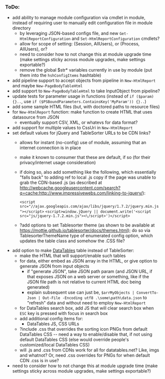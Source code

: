 ### ToDo:
- add ability to manage module configuration via cmdlet in module, instead of requiring user to manually edit configuration file in module directory
  - by leveraging JSON-based configs file, and new `Get-HtmlReportConfiguration` and `Set-HtmlReportConfiguration` cmdlets?
  - allow for scope of setting:  (Session, AllUsers), or (Process, AllUsers), or?
  - need to consider how to not change this at module upgrade time (make settings sticky across module upgrades, make settings exportable?)
  - remove the global $str* variables currently in use by module (put them into the `hshConfigItems` hashtable)
- add pipeline support to accept objects from pipeline in `New-HtmlReport` and maybe `New-PageBodyTableHtml`
- add support to `New-PageBodyTableHtml` to take InputObject from pipeline?
- update tests for parameter usage in functions (instead of `if ($param) {}..`, use `if ($PSBoundParameters.ContainsKey('MyParam')) {}..`)
- add some sample HTML files (but, with doctored paths to resource files)
- for `New-HtmlReport` function:  make function to create HTML that uses datasource from JSON
	- eventually support CSV, XML, or whatevs for data format?
- add support for multiple values to CssUri in `New-HtmlReport`
- set default values for jQuery and TableSorter URLs to be CDN links?
	- allows for instant (no-config) use of module, assuming that an internet connection is in place
	- make it known to consumer that these are default, if so (for their privacy/internet usage consideration)
	- if doing so, also add something like the following, which essentially "falls back" to adding ref to local .js copy if the page was unable to grab the CDN-based .js (as described at http://webcache.googleusercontent.com/search?q=cache:http://www.impressivewebs.com/linking-to-jquery/):

		`<script src="//ajax.googleapis.com/ajax/libs/jquery/1.7.2/jquery.min.js"></script>`
    `<script>window.jQuery || document.write('<script src="js/jquery-1.7.2.min.js"><\/script>')</script>`
    - ?add options to set Tablesorter theme (as shown to be available at https://mottie.github.io/tablesorter/docs/themes.html); do so via TablesorterThemeName type of enumerated config option, which updates the table class and somehow the .CSS file?
- add option to make [DataTables](https://datatables.net) table instead of TableSorter:
	- make the HTML that will support/enable such tables
	- for data, either embed as JSON array in the HTML, or give option to generate JSON from input objects
		- if "generate JSON", take JSON path param (and JSON URL, if that exposes JSON on a web server or something, like if the JSON file path is not relative to current HTML doc being generated)
		- explain subsequent use can just be, `$arrMyObjects | ConvertTo-Json | Out-File -Encoding utf8 .\some\path\data.json` to "refresh" data and without need to employ `New-HtmlReport`
	- for DataTables search box, add JS that will clear search box when `ESC` key is pressed with focus in search box
	- add additional config items for:
		- DataTables JS, CSS URLs
	- ?include .css that overrides the sorting icon PNGs from default DataTables CSS -- need a way to enable/disable that, if not using default DataTables CSS (else would override people's customized/local DataTables CSS)
  - will .js and .css from CDNs work for all for datatables.net?  Like, imgs and whatnot? Or, need .css overrides for PNGs for when default CDN .css is in use?
- need to consider how to not change this at module upgrade time (make settings sticky across module upgrades, make settings exportable?)
